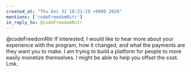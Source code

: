 ```yaml
---
created_at: "Thu Dec 31 18:21:19 +0000 2020"
mentions: ['codeFreedomRitr']
in_reply_to: @codeFreedomRitr
---
```


@codeFreedomRitr If interested, I would like to hear more about your experience with the program, how it changed, and what the payments are they want you to make. I am trying to build a platform for people to more easily monetize themselves. I might be able to help you offset the cost. Lmk.